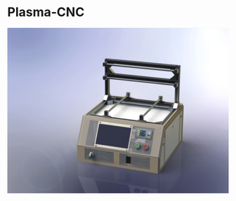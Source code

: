 #  Plasma-CNC

![Plasma-CNC](https://github.com/SebastianDahle/PlasmaSolution/blob/master/Plasma_devices/Plasma_CNC/Render_2.jpg "Plasma-CNC")